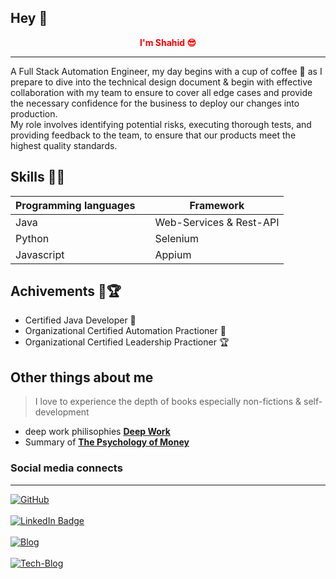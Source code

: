 ## Hey 👋

<div align = "center">
 <b style="color:red;">I'm Shahid 😎</b>
 <hr>
</div>

  A Full Stack Automation Engineer, my day begins with a cup of coffee 🍵 as I prepare to dive into the technical design document & begin with effective collaboration with my team to ensure to cover all edge cases and provide the necessary confidence for the business to deploy our changes into production. <br>
 My role involves identifying potential risks, executing thorough tests, and providing feedback to the team, to ensure that our products meet the highest quality standards.


## Skills 🎊🎉

| Programming languages |   | Framework |
|---------|---|---------| 
| Java |   | Web-Services & Rest-API | 
| Python |   | Selenium |
| Javascript | | Appium |

## Achivements 🥈🏆
* Certified Java Developer 🏅
* Organizational Certified Automation Practioner 🥇
* Organizational Certified Leadership Practioner 🏆


## Other things about me
> I love to experience the depth of books especially non-fictions & self-development

* deep work philisophies **<a href="https://medium.com/@ms2406shahid/deep-work-philosophies-4724b9ecf024" target="_blank">Deep Work</a>**
* Summary of **<a href="https://medium.com/@ms2406shahid/insight-summary-about-psychology-of-money-4e651e2ee5cc" target="_blank">The Psychology of Money</a>**
 
### Social media connects
<hr>
 <div id="badges">
 <a href="https://github.com/Ms-Shahid">
    <img src="https://img.shields.io/badge/GitHub-100000?style=for-the-badge&logo=github&logoColor=white" alt="GitHub"/>
 </a>
 <br>
 <br>
 <a href="https://www.linkedin.com/in/mohammed-shahid-473327148/">
    <img src="https://img.shields.io/badge/LinkedIn-0077B5?style=for-the-badge&logo=linkedin&logoColor=white" alt="LinkedIn Badge"/>
 </a>
 <br>
 <br>
 <a href="https://medium.com/@ms2406shahid">
    <img src="https://img.shields.io/badge/Medium-12100E?style=for-the-badge&logo=medium&logoColor=white" alt="Blog"/>
 </a>
 <br>
 <br>
 <a href="https://dev.to/msshahid">
    <img src="https://img.shields.io/badge/dev.to-0A0A0A?style=for-the-badge&logo=devdotto&logoColor=white" alt="Tech-Blog"/>
 </a>
 <br>
 <br>
</div>

